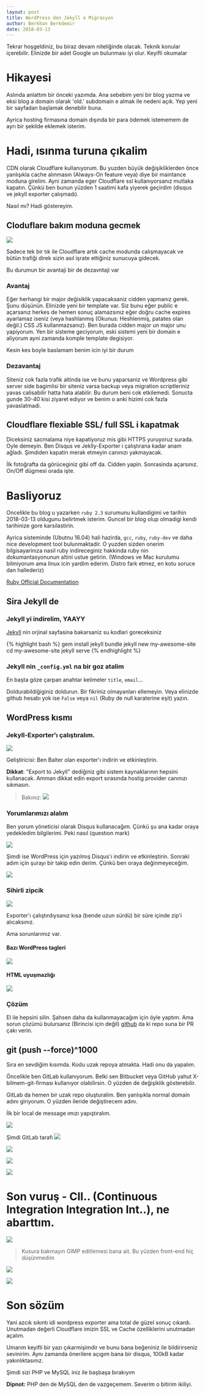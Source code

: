 ```yaml
---
layout: post
title: WordPress den Jekyll e Migrasyon
author: Berkhan Berkdemir
date: 2018-03-13
---
```


Tekrar hoşgeldiniz, bu biraz devam niteliğinde olacak. Teknik konular içerebilir. Elinizde bir adet Google un bulunması iyi olur. Keyifli okumalar

# Hikayesi

Aslında anlattım bir önceki yazımda. Ana sebebim yeni bir blog yazma ve eksi blog a domain olarak 'old.' subdomain e almak ile nedeni açık. Yep yeni bir sayfadan başlamak denebilir buna.

Ayrica hosting firmasına domain dışında bir para ödemek istememem de ayrı bir şekilde eklemek isterim.

# Hadi, ısınma turuna çıkalim

CDN olarak Cloudflare kullanıyorum. Bu yuzden büyük değişikliklerden önce yanlışıkla cache alınmasın (Always-On feature veya) diye bir maintance moduna girelim. Ayni zamanda eger Cloudflare ssl kullanıyorsanız mutlaka kapatın. Çünkü ben bunun yüzden 1 saatimi kafa yiyerek geçirdim (disqus ve jekyll exporter çalışmadı).

Nasıl mı? Hadi göstereyim.

## Cloduflare bakım moduna gecmek

![](https://i.imgur.com/vWk3K5Y.jpg)

Sadece tek bir tık ile Cloudflare artık cache modunda calışmayacak ve bütün trafiği direk sizin asıl işrate ettiğiniz sunucuya gidecek.

Bu durumun bir avantaji bir de dezavntaji var

### Avantaj
Eğer herhangi bir major değisiklik yapacaksaniz cidden yapmanız gerek. Şunu düşünün. Elinizde yeni bir template var. Siz bunu eğer public e açarsanız herkes de hemen sonuç alamazsınız eğer doğru cache expires ayarlamaz iseniz (veya hashlanmış (Okunus: Heshlenmiş, patates olan değil.) CSS JS kullanmazsanız). Ben burada cidden major un major unu yapiyorum. Yen bir sisteme geciyorum, eski sistemi yeni bir domain e aliyorum ayni zamanda komple template degisiyor.

Kesin kes boyle baslamam benim icin iyi bir durum

### Dezavantaj
Siteniz cok fazla trafik altinda ise ve bunu yaparsaniz ve Wordpress gibi server side bagimlisi bir siteniz varsa backup veya migration scriptleriniz yavas calisabilir hatta hata alabilir. Bu durum beni cok etkilemedi. Sonucta gunde 30-40 kisi ziyaret ediyor ve benim o anki hizimi cok fazla yavaslatmadi.

## Cloudflare flexiable SSL/ full SSL i kapatmak

Diceksiniz sacmalama niye kapatiyoruz mis gibi HTTPS yuruyoruz surada. Oyle demeyin. Ben Disqus ve Jeklly-Exporter i çalıştırana kadar anam ağladı. Şimdiden kapatin merak etmeyin canınızı yakmayacak.

İlk fotoğrafta da görüceginiz gibi off da. Cidden yapin. Sonrasinda açarsınız. On/Off dügmesi orada işte.

# Basliyoruz

Oncelikle bu blog u yazarken `ruby 2.3` surumunu kullandigimi ve tarihin 2018-03-13 oldugunu belirtmek isterim. Guncel bir blog olup olmadigi kendi tarihinize gore karsilastirin.

Ayrica sisteminde (Ubutnu 16.04) hali hazirda, `gcc`, `ruby`, `ruby-dev` ve daha nice development tool bulunmaktadir. O yuzden sizden onerim bilgisayarinıza nasil ruby indireceginiz hakkinda ruby nin dokumantasyonunun altini ustue getirin. (Windows ve Mac kurulumu bilmiyorum ama linux icin yardim ederim. Distro fark etmez, en kotu soruce dan hallederiz)

[Ruby Official Documentation](https://www.ruby-lang.org/en/documentation/)

## Sira Jekyll de

### Jekyll yi indirelim, YAAYY

[Jekyll](https://jekyllrb.com/) nin orjinal sayfasina bakarsaniz su kodlari goreceksiniz

{% highlight bash %}
gem install jekyll bundle
jekyll new my-awesome-site
cd my-awesome-site
jekyll serve
{% endhighlight %}

### Jekyll nin `_config.yml` na bir goz atalim

En başta göze çarpan anahtar kelimeler `title`, `email`...

Doldurabildiğiginiz doldurun. Bir fikriniz olmayanları ellemeyin. Veya elinizde github hesabı yok ise `False` veya `nil` (Ruby de null karaterine eşit) yazın.

## WordPress kısmı

### Jekyll-Exporter'ı çalıştıralım.
![](https://i.imgur.com/oDkVoyX.jpg)

Geliştiricisi: Ben Balter olan exporter'ı indirin ve etkinleştirin.

__Dikkat__: "Export to Jekyll" dediğiniz gibi sistem kaynaklarının hepsini kullanacak. Amman dikkat edin export sırasında hostig provider canınızı sıkmasın.

> Bakınız: ![](https://imgur.com/9fsCKT2.jpg)

### Yorumlarımızı alalım

Ben yorum yöneticisi olarak Disqus kullanacağım. Çünkü şu ana kadar oraya yedekledim bilgilerimi. Peki nasıl (questıon mark)

![](https://imgur.com/8kdBXlk.jpg)

Şimdi ise WordPress için yazılmış Disqus'ı indirin ve etkinleştirin. Sonraki adım için şurayı bir takip edin derim. Çünkü ben oraya değinmeyeceğim.

![](https://imgur.com/vA9JLUd.jpg)

### Sihirli zipcik

![](https://imgur.com/HxnNu7u.jpg)

Exporter'ı çalıştırdıysanız kısa (bende uzun sürdü) bir süre içinde zip'i alıcaksınız.

Ama sorunlarımız var.

#### Bazı WordPress tagleri

![](https://imgur.com/jhVpJ3j.jpg)

#### HTML uyuşmazlığı

![](https://imgur.com/mpANJZx.jpg)

### Çözüm

El ile hepsini silin. Şahsen daha da kullanmayacağım için öyle yaptım. Ama sorun çözümü bulursanız (Birincisi için değil) [github](https://github.com/benbalter/wordpress-to-jekyll-exporter) da ki repo suna bir PR çakı verin.

## git (push --force)^1000

Sıra en sevdiğim kısımda. Kodu uzak repoya atmakta. Hadi onu da yapalım.

Öncelikle ben GitLab kullanıyorum. Belki sen Bitbucket veya GitHub yahut X-bilmem-git-firması kullanıyor olabilirsin. O yüzden de değişiklik gösterebilir.

GitLab da hemen bir uzak repo oluşturalim. Ben yanlışıkla normal domain adını giriyorum. O yüzden ileride değiştirecem adını.

İlk bir local de message ımızı yapıştıralım.

![](https://imgur.com/UEhYUwP.jpg)

Şimdi GitLab tarafı
![](https://imgur.com/VZ9jhDd.jpg)

![](https://imgur.com/7zxqRj0.jpg)

![](https://imgur.com/i1q39p0.jpg)

![](https://imgur.com/7gQTHgh.jpg)

# Son vuruş - CII.. (Continuous Integration Integration Int..), ne abarttım.

![](https://imgur.com/i0tlSIC.jpg)

> Kusura bakmayın GIMP editlemesi bana ait. Bu yüzden front-end hiç düşünmedim

![](https://imgur.com/Ci6Bnd2.jpg)

![](https://gph.is/1UB39zl)

# Son sözüm

Yani azcık sıkıntı idi wordpress exporter ama total de güzel sonuç cıkardı. Unutmadan değerli Cloudflare imizin SSL ve Cache özelliklerini unutmadan açalım.

Umarım keyifli bir yazı çıkarmişimdir ve bunu bana beğeniniz ile bildirirseniz sevinirim. Aynı zamanda önerilere açıgım bana bir disqus, 100kB kadar yakınlıktasınız.

Şimdi sizi PHP ve MySQL iniz ile başbaşa bırakıyım

__Dipnot:__ PHP den de MySQL den de vazgeçemem. Severim o bitirim ikiliyi.
